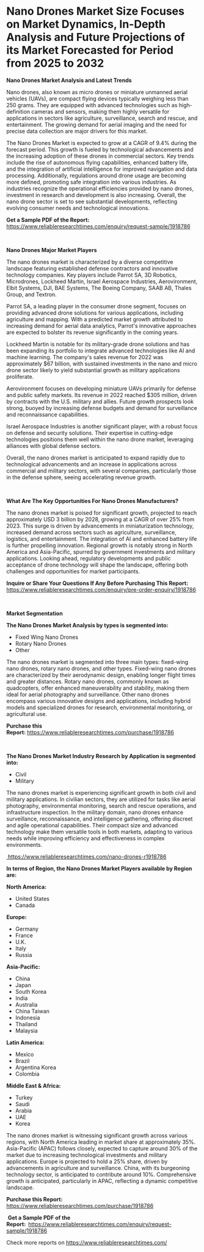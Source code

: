<p><h1>Nano Drones Market Size Focuses on Market Dynamics, In-Depth Analysis and Future Projections of its Market Forecasted for Period from 2025 to 2032</h1></p><p><strong>Nano Drones Market Analysis and Latest Trends</strong></p>
<p><p>Nano drones, also known as micro drones or miniature unmanned aerial vehicles (UAVs), are compact flying devices typically weighing less than 250 grams. They are equipped with advanced technologies such as high-definition cameras and sensors, making them highly versatile for applications in sectors like agriculture, surveillance, search and rescue, and entertainment. The growing demand for aerial imaging and the need for precise data collection are major drivers for this market.</p><p>The Nano Drones Market is expected to grow at a CAGR of 9.4% during the forecast period. This growth is fueled by technological advancements and the increasing adoption of these drones in commercial sectors. Key trends include the rise of autonomous flying capabilities, enhanced battery life, and the integration of artificial intelligence for improved navigation and data processing. Additionally, regulations around drone usage are becoming more defined, promoting safe integration into various industries. As industries recognize the operational efficiencies provided by nano drones, investment in research and development is also increasing. Overall, the nano drone sector is set to see substantial developments, reflecting evolving consumer needs and technological innovations.</p></p>
<p><strong>Get a Sample PDF of the Report:&nbsp;</strong> <a href="https://www.reliableresearchtimes.com/enquiry/request-sample/1918786?utm_campaign=2200&utm_medium=2&utm_source=Github&utm_content=ia&utm_term=28032025&utm_id=nano-drones">https://www.reliableresearchtimes.com/enquiry/request-sample/1918786</a></p>
<p>&nbsp;</p>
<p><strong>Nano Drones Major Market Players</strong></p>
<p><p>The nano drones market is characterized by a diverse competitive landscape featuring established defense contractors and innovative technology companies. Key players include Parrot SA, 3D Robotics, Microdrones, Lockheed Martin, Israel Aerospace Industries, Aerovironment, Elbit Systems, DJI, BAE Systems, The Boeing Company, SAAB AB, Thales Group, and Textron.</p><p>Parrot SA, a leading player in the consumer drone segment, focuses on providing advanced drone solutions for various applications, including agriculture and mapping. With a predicted market growth attributed to increasing demand for aerial data analytics, Parrot's innovative approaches are expected to bolster its revenue significantly in the coming years.</p><p>Lockheed Martin is notable for its military-grade drone solutions and has been expanding its portfolio to integrate advanced technologies like AI and machine learning. The company's sales revenue for 2022 was approximately $67 billion, with sustained investments in the nano and micro drone sector likely to yield substantial growth as military applications proliferate.</p><p>Aerovironment focuses on developing miniature UAVs primarily for defense and public safety markets. Its revenue in 2022 reached $305 million, driven by contracts with the U.S. military and allies. Future growth prospects look strong, buoyed by increasing defense budgets and demand for surveillance and reconnaissance capabilities.</p><p>Israel Aerospace Industries is another significant player, with a robust focus on defense and security solutions. Their expertise in cutting-edge technologies positions them well within the nano drone market, leveraging alliances with global defense sectors.</p><p>Overall, the nano drones market is anticipated to expand rapidly due to technological advancements and an increase in applications across commercial and military sectors, with several companies, particularly those in the defense sphere, seeing accelerating revenue growth.</p></p>
<p>&nbsp;</p>
<p><strong>What Are The Key Opportunities For Nano Drones Manufacturers?</strong></p>
<p><p>The nano drones market is poised for significant growth, projected to reach approximately USD 3 billion by 2028, growing at a CAGR of over 25% from 2023. This surge is driven by advancements in miniaturization technology, increased demand across sectors such as agriculture, surveillance, logistics, and entertainment. The integration of AI and enhanced battery life is further propelling innovation. Regional growth is notably strong in North America and Asia-Pacific, spurred by government investments and military applications. Looking ahead, regulatory developments and public acceptance of drone technology will shape the landscape, offering both challenges and opportunities for market participants.</p></p>
<p><strong>Inquire or Share Your Questions If Any Before Purchasing This Report:</strong> <a href="https://www.reliableresearchtimes.com/enquiry/pre-order-enquiry/1918786?utm_campaign=2200&utm_medium=2&utm_source=Github&utm_content=ia&utm_term=28032025&utm_id=nano-drones">https://www.reliableresearchtimes.com/enquiry/pre-order-enquiry/1918786</a></p>
<p>&nbsp;</p>
<p><strong>Market Segmentation</strong></p>
<p><strong>The Nano Drones Market Analysis by types is segmented into:</strong></p>
<p><ul><li>Fixed Wing Nano Drones</li><li>Rotary Nano Drones</li><li>Other</li></ul></p>
<p><p>The nano drones market is segmented into three main types: fixed-wing nano drones, rotary nano drones, and other types. Fixed-wing nano drones are characterized by their aerodynamic design, enabling longer flight times and greater distances. Rotary nano drones, commonly known as quadcopters, offer enhanced maneuverability and stability, making them ideal for aerial photography and surveillance. Other nano drones encompass various innovative designs and applications, including hybrid models and specialized drones for research, environmental monitoring, or agricultural use.</p></p>
<p><strong>Purchase this Report:&nbsp;</strong><a href="https://www.reliableresearchtimes.com/purchase/1918786?utm_campaign=2200&utm_medium=2&utm_source=Github&utm_content=ia&utm_term=28032025&utm_id=nano-drones">https://www.reliableresearchtimes.com/purchase/1918786</a></p>
<p>&nbsp;</p>
<p><strong>The Nano Drones Market Industry Research by Application is segmented into:</strong></p>
<p><ul><li>Civil</li><li>Military</li></ul></p>
<p><p>The nano drones market is experiencing significant growth in both civil and military applications. In civilian sectors, they are utilized for tasks like aerial photography, environmental monitoring, search and rescue operations, and infrastructure inspection. In the military domain, nano drones enhance surveillance, reconnaissance, and intelligence gathering, offering discreet and agile operational capabilities. Their compact size and advanced technology make them versatile tools in both markets, adapting to various needs while improving efficiency and effectiveness in complex environments.</p></p>
<p><a href="https://www.reliableresearchtimes.com/nano-drones-r1918786?utm_campaign=2200&utm_medium=2&utm_source=Github&utm_content=ia&utm_term=28032025&utm_id=nano-drones">&nbsp;https://www.reliableresearchtimes.com/nano-drones-r1918786</a></p>
<p><strong>In terms of Region, the Nano Drones Market Players available by Region are:</strong></p>
<p>
    <p> <strong> North America: </strong>
        <ul>
            <li>United States</li>
            <li>Canada</li>
        </ul>
        </p> 
    <p> <strong> Europe: </strong>
        <ul>
            <li>Germany</li>
            <li>France</li>
            <li>U.K.</li>
            <li>Italy</li>
            <li>Russia</li>
        </ul>
        </p> 
    <p> <strong> Asia-Pacific: </strong>
        <ul>
            <li>China</li>
            <li>Japan</li>
            <li>South Korea</li>
            <li>India</li>
            <li>Australia</li>
            <li>China Taiwan</li>
            <li>Indonesia</li>
            <li>Thailand</li>
            <li>Malaysia</li>
        </ul>
        </p> 
    <p> <strong> Latin America: </strong>
        <ul>
            <li>Mexico</li>
            <li>Brazil</li>
            <li>Argentina Korea</li>
            <li>Colombia</li>
        </ul>
        </p> 
    <p> <strong> Middle East & Africa: </strong>
        <ul>
            <li>Turkey</li>
            <li>Saudi</li>
            <li>Arabia</li>
            <li>UAE</li>
            <li>Korea</li>
        </ul>
    </p>
    </p>
<p><p>The nano drones market is witnessing significant growth across various regions, with North America leading in market share at approximately 35%. Asia-Pacific (APAC) follows closely, expected to capture around 30% of the market due to increasing technological investments and military applications. Europe is projected to hold a 25% share, driven by advancements in agriculture and surveillance. China, with its burgeoning technology sector, is anticipated to contribute around 10%. Comprehensive growth is anticipated, particularly in APAC, reflecting a dynamic competitive landscape.</p></p>
<p><strong>Purchase this Report: </strong><a href="https://www.reliableresearchtimes.com/purchase/1918786?utm_campaign=2200&utm_medium=2&utm_source=Github&utm_content=ia&utm_term=28032025&utm_id=nano-drones">https://www.reliableresearchtimes.com/purchase/1918786</a></p>
<p>&nbsp;<strong>Get a Sample PDF of the Report:&nbsp;&nbsp;</strong><a href="https://www.reliableresearchtimes.com/enquiry/request-sample/1918786?utm_campaign=2200&utm_medium=2&utm_source=Github&utm_content=ia&utm_term=28032025&utm_id=nano-drones">https://www.reliableresearchtimes.com/enquiry/request-sample/1918786</a></p>
<p><strong></strong></p>
<p>Check more reports on <a href="https://www.reliableresearchtimes.com/?utm_campaign=2200&utm_medium=2&utm_source=Github&utm_content=ia&utm_term=28032025&utm_id=nano-drones">https://www.reliableresearchtimes.com/</a></p>